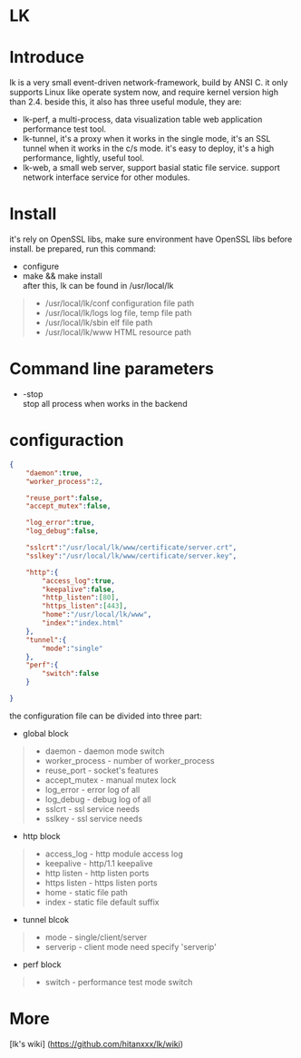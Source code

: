 # LK
# Introduce
lk is a very small event-driven network-framework, build by ANSI C. it only supports Linux like operate system now, and require kernel version high than 2.4.  beside this, it also has three useful module, they are:
* lk-perf, a multi-process, data visualization table web application performance test tool.
* lk-tunnel, it's a proxy when it works in the single mode, it's an SSL tunnel when it works in the c/s mode. it's easy to deploy, it's a high performance, lightly, useful tool.
* lk-web, a small web server, support basial static file service. support network interface service for other modules.
# Install
it's rely on OpenSSL libs, make sure environment have OpenSSL libs before install.
be prepared, run this command:
* configure
* make && make install </br>
after this, lk can be found in /usr/local/lk
> * /usr/local/lk/conf  configuration file path
> * /usr/local/lk/logs  log file, temp file path
> * /usr/local/lk/sbin  elf file path
> * /usr/local/lk/www   HTML resource path
# Command line parameters
* -stop </br>
stop all process when works in the backend
# configuraction
```json
{
	"daemon":true,
	"worker_process":2,

	"reuse_port":false,
	"accept_mutex":false,

	"log_error":true,
	"log_debug":false,

	"sslcrt":"/usr/local/lk/www/certificate/server.crt",
	"sslkey":"/usr/local/lk/www/certificate/server.key",

	"http":{
		"access_log":true,
		"keepalive":false,
		"http_listen":[80],
		"https_listen":[443],
		"home":"/usr/local/lk/www",
		"index":"index.html"
	},
	"tunnel":{
		"mode":"single"
	},
	"perf":{
		"switch":false
	}

}
```
the configuration file can be divided into three part:
* global block
> * daemon - daemon mode switch
> * worker_process - number of worker_process
> * reuse_port - socket's features
> * accept_mutex - manual mutex lock
> * log_error - error log of all
> * log_debug - debug log of all
> * sslcrt - ssl service needs
> * sslkey - ssl service needs
* http block
> * access_log - http module access log
> * keepalive - http/1.1 keepalive
> * http listen - http listen ports
> * https listen - https listen ports
> * home - static file path
> * index - static file default suffix
* tunnel blcok
> * mode - single/client/server
> * serverip - client mode need specify 'serverip'
* perf block
> * switch - performance test mode switch
# More
[lk's wiki] (https://github.com/hitanxxx/lk/wiki)
